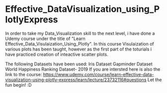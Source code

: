 # Effective_DataVisualization_using_PlotlyExpress
In order to take my Data_Visualization skill to the next level, i have done a Udemy course under the title of "Learn Effective_Data_Visulaization_Using_Plotly".
In this course Visulaization of various plots has been taught, however as the first part of the toturials i have practiced creation of inteactive scatter plots.







The following Datasets have been used:
Iris Dataset
Gapminder Dataset
World Happiness Ranking Dataset- 2019
If you are intersted here is also the link to the course:
https://www.udemy.com/course/learn-effective-data-visualization-using-plotly-express/learn/lecture/23732116#questions
Let the fun begin! :D

